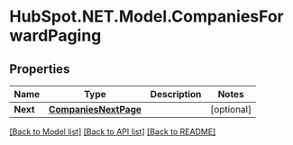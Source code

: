 # HubSpot.NET.Model.CompaniesForwardPaging

## Properties

Name | Type | Description | Notes
------------ | ------------- | ------------- | -------------
**Next** | [**CompaniesNextPage**](CompaniesNextPage.md) |  | [optional] 

[[Back to Model list]](../README.md#documentation-for-models) [[Back to API list]](../README.md#documentation-for-api-endpoints) [[Back to README]](../README.md)

